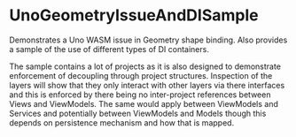 # UnoGeometryIssueAndDISample
Demonstrates a Uno WASM issue in Geometry shape binding. Also provides a sample of the use of different types of DI containers.

The sample contains a lot of projects as it is also designed to demonstrate enforcement of decoupling through project structures.
Inspection of the layers will show that they only interact with other layers via there interfaces and this is enforced by there being no inter-project references between Views and ViewModels.
The same would apply between ViewModels and Services and potentially between ViewModels and Models though this depends on persistence mechanism and how that is mapped.